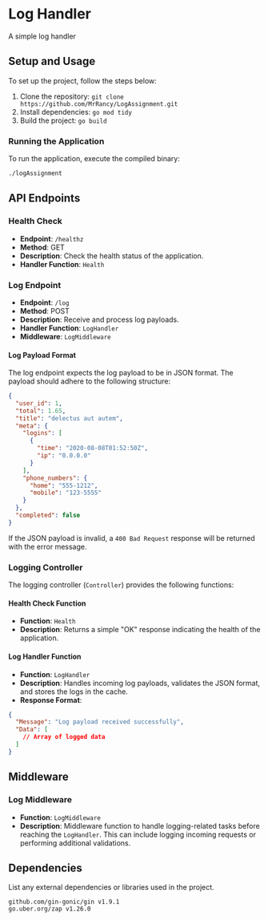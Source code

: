 # Log Handler

A simple log handler

## Setup and Usage

To set up the project, follow the steps below:

1. Clone the repository: `git clone https://github.com/MrRancy/LogAssignment.git`
2. Install dependencies: `go mod tidy`
3. Build the project: `go build`

### Running the Application

To run the application, execute the compiled binary:

```bash
./logAssignment
```

## API Endpoints

### Health Check

- **Endpoint**: `/healthz`
- **Method**: GET
- **Description**: Check the health status of the application.
- **Handler Function**: `Health`

### Log Endpoint

- **Endpoint**: `/log`
- **Method**: POST
- **Description**: Receive and process log payloads.
- **Handler Function**: `LogHandler`
- **Middleware**: `LogMiddleware`

#### Log Payload Format

The log endpoint expects the log payload to be in JSON format. The payload should adhere to the following structure:

```json
{
  "user_id": 1,
  "total": 1.65,
  "title": "delectus aut autem",
  "meta": {
    "logins": [
      {
        "time": "2020-08-08T01:52:50Z",
        "ip": "0.0.0.0"
      }
    ],
    "phone_numbers": {
      "home": "555-1212",
      "mobile": "123-5555"
    }
  },
  "completed": false
}
```

If the JSON payload is invalid, a `400 Bad Request` response will be returned with the error message.

### Logging Controller

The logging controller (`Controller`) provides the following functions:

#### Health Check Function

- **Function**: `Health`
- **Description**: Returns a simple "OK" response indicating the health of the application.

#### Log Handler Function

- **Function**: `LogHandler`
- **Description**: Handles incoming log payloads, validates the JSON format, and stores the logs in the cache.
- **Response Format**:

```json
{
  "Message": "Log payload received successfully",
  "Data": [
    // Array of logged data
  ]
}
```

## Middleware

### Log Middleware

- **Function**: `LogMiddleware`
- **Description**: Middleware function to handle logging-related tasks before reaching the `LogHandler`. This can include logging incoming requests or performing additional validations.

## Dependencies

List any external dependencies or libraries used in the project.

	github.com/gin-gonic/gin v1.9.1
	go.uber.org/zap v1.26.0
